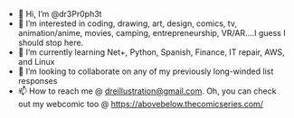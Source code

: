 - 👋 Hi, I’m @dr3Pr0ph3t
- 👀 I’m interested in coding, drawing, art, design, comics, tv, animation/anime, movies, camping, entrepreneurship, VR/AR....I guess I should stop here. 
- 🌱 I’m currently learning Net+, Python, Spanish, Finance, IT repair, AWS, and Linux
- 💞️ I’m looking to collaborate on any of my previously long-winded list responses 
- 📫 How to reach me @ dreillustration@gmail.com. Oh, you can check out my webcomic too @ https://abovebelow.thecomicseries.com/

<!---
dr3Pr0ph3t/dr3Pr0ph3t is a ✨ special ✨ repository because its `README.md` (this file) appears on your GitHub profile.
You can click the Preview link to take a look at your changes.
--->
